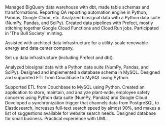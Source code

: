 

Managed BigQuery data warehouse with dbt, made table schemas and transformations.
Reporting QA reporting automation engine in Python, Pandas, Google Cloud, etc.
Analyzed biosignal data with a Python data suite (NumPy, Pandas, and SciPy).
Created data pipelines with Prefect, mostly stitching together Google Cloud Functions and Cloud Run jobs.
Participated in 'The Bull Society' minting.

Assisted with architect data infrastructure for a utility-scale renewable energy and data center company.

Set up data infrastructure (including Prefect and dbt).



Analyzed biosignal data with a Python data suite (NumPy, Pandas, and SciPy).
Designed and implemented a database schema in MySQL.
Designed and supported ETL from Couchbase to MySQL using Python.


Supported ETL from Couchbase to MySQL using Python.
Created an application to store, maintain, and analyze plant-wide, employee safety concerns using Python data suite (NumPy, Pandas) and Google Cloud.
Developed a synchronization trigger that channels data from PostgreSQL to Elasticsearch, increases full-text search speed by almost 90%, and makes a list of suggestions available for website search needs.
Designed database for small business.
Practical experience with UML.
 